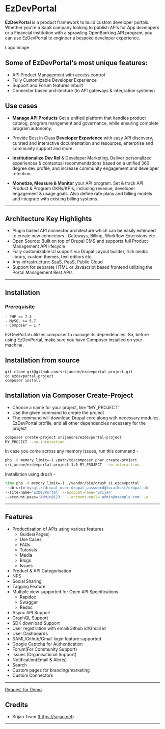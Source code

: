 # EzDevPortal

**EzDevPortal** is a product framework to build custom developer portals.
Whether you're a SaaS company looking to publish APIs for App developers or a
Financial institution with a sprawling OpenBanking API program,
you can use EzDevPortal to engineer a bespoke developer experience.

Logo Image

## Some of EzDevPortal's most unique features:
- API Product Management with access control
- Fully Customizable Developer Experience
- Support and Forum features inbuilt
- Connector based architecture (to API gateways & integration systems)

## Use cases

- **Manage API Products**
  Get a unified platform that handles product catalog,
  program mangement and governance, while ensuring complete program autonomy.

- Provide Best in Class **Developer Experience** with easy API discovery,
  curated and interactive documentation and resources,
  enterprise and community support and more.

- **Institutionalize Dev Rel** & Developer Marketing.
  Deliver personalized experiences & contextual recommendations based on a
  unified 360 degree dev profile, and increase community
  engagement and developer retention.

- **Monetize, Measure & Monitor** your API program.
  Set & track API Product & Program OKRs/KPIs, including revenue,
  developer engagement & usage goals. Also define rate plans and billing
  models and integrate with existing billing systems.

---

## Architecture Key Highlights

- Plugin based API connector architecture which can be easily extended to
  create new connectors : Gateways, Billing, Workflow Extensions etc
- Open Source: Built on top of Drupal CMS and supports full
  Product Management API lifecycle
- Fully customizable UI support via Drupal Layout builder,
  rich media library, custom themes, text editors etc.
- Any infrastructure: SaaS, PaaS, Public Cloud
- Support for separate HTML or Javascript based frontend
  utilizing the Portal Management Rest APIs

---

## Installation

### Prerequisite ###

```
- PHP >= 7.3
- MySQL >= 5.7
- Composer = 1.*
```

EzDevPortal utilizes composer to manage its dependencies.
So, before using EzDevPortal, make sure you have
Composer installed on your machine.

## Installation from source ##
```
git clone git@github.com:srijanone/ezdevportal-project.git
cd ezdevportal-project
composer install
```

## Installation via Composer Create-Project ##

- Choose a name for your project, like “MY_PROJECT”
- Use the given command to create the project
- The command will download Drupal core along with necessary modules,
  EzDevPortal profile, and all other dependencies necessary for the project

```bash
composer create-project srijanone/ezdevportal-project
MY_PROJECT --no-interaction
```

In case you come across any memory issues, run this command -

```bash
php -d memory_limit=-1 /path/to/composer.phar create-project
srijanone/ezdevportal-project:1.0 MY_PROJECT --no-interaction
```

Installation using drush -

```bash
time php -d memory_limit=-1 ./vendor/bin/drush si ezdevportal
--db-url='mysql://drupal_user:drupal_password@localhost/drupal_db'
--site-name='EzDevPortal' --account-name='Srijan'
--account-pass='Admin@123'  --account-mail='admin@example.com' -y
```

---


## Features
- Productisation of APIs using various features
  - Guides(Pages)
  - Use Cases
  - FAQs
  - Tutorials
  - Media
  - Blogs
  - Issues
- Product & API Categorisation
- NPS
- Social Sharing
- Tagging Feature
- Multiple view supported for Open API Specifications
  - Rapidoc
  - Swagger
  - Redoc
- Async API Support
- GraphQL Support
- SDK download Support
- User registration with email/Github id/Gmail id
- User Dashboards
- SAML/Github/Gmail login feature supported
- Google Captcha for Authentication
- Forum(For Community Support)
- Issues (Organisational Support)
- Notification(Email & Alerts)
- Search
- Custom pages for branding/marketing
- Custom Connectors

---

[Request for Demo](https://srijan.net/contact)

## Credits

- Srijan Team (https://srijan.net)

---
